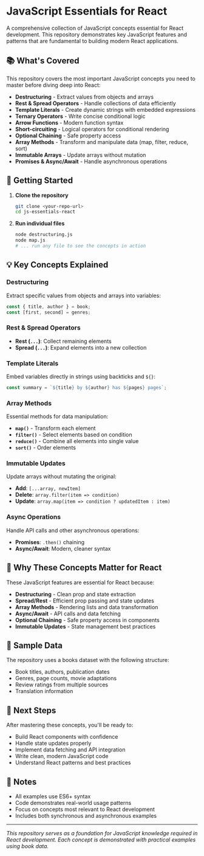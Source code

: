 # JavaScript Essentials for React

A comprehensive collection of JavaScript concepts essential for React development. This repository demonstrates key JavaScript features and patterns that are fundamental to building modern React applications.

## 📚 What's Covered

This repository covers the most important JavaScript concepts you need to master before diving deep into React:

-  **Destructuring** - Extract values from objects and arrays
-  **Rest & Spread Operators** - Handle collections of data efficiently
-  **Template Literals** - Create dynamic strings with embedded expressions
-  **Ternary Operators** - Write concise conditional logic
-  **Arrow Functions** - Modern function syntax
-  **Short-circuiting** - Logical operators for conditional rendering
-  **Optional Chaining** - Safe property access
-  **Array Methods** - Transform and manipulate data (map, filter, reduce, sort)
-  **Immutable Arrays** - Update arrays without mutation
-  **Promises & Async/Await** - Handle asynchronous operations

## 🚀 Getting Started

1. **Clone the repository**

   ```bash
   git clone <your-repo-url>
   cd js-essentials-react
   ```

2. **Run individual files**
   ```bash
   node destructuring.js
   node map.js
   # ... run any file to see the concepts in action
   ```

## 💡 Key Concepts Explained

### Destructuring

Extract specific values from objects and arrays into variables:

```javascript
const { title, author } = book;
const [first, second] = genres;
```

### Rest & Spread Operators

-  **Rest (`...`)**: Collect remaining elements
-  **Spread (`...`)**: Expand elements into a new collection

### Template Literals

Embed variables directly in strings using backticks and `${}`:

```javascript
const summary = `${title} by ${author} has ${pages} pages`;
```

### Array Methods

Essential methods for data manipulation:

-  **`map()`** - Transform each element
-  **`filter()`** - Select elements based on condition
-  **`reduce()`** - Combine all elements into single value
-  **`sort()`** - Order elements

### Immutable Updates

Update arrays without mutating the original:

-  **Add**: `[...array, newItem]`
-  **Delete**: `array.filter(item => condition)`
-  **Update**: `array.map(item => condition ? updatedItem : item)`

### Async Operations

Handle API calls and other asynchronous operations:

-  **Promises**: `.then()` chaining
-  **Async/Await**: Modern, cleaner syntax

## 🎯 Why These Concepts Matter for React

These JavaScript features are essential for React because:

-  **Destructuring** - Clean prop and state extraction
-  **Spread/Rest** - Efficient prop passing and state updates
-  **Array Methods** - Rendering lists and data transformation
-  **Async/Await** - API calls and data fetching
-  **Optional Chaining** - Safe property access in components
-  **Immutable Updates** - State management best practices

## 📖 Sample Data

The repository uses a books dataset with the following structure:

-  Book titles, authors, publication dates
-  Genres, page counts, movie adaptations
-  Review ratings from multiple sources
-  Translation information

## 🔧 Next Steps

After mastering these concepts, you'll be ready to:

-  Build React components with confidence
-  Handle state updates properly
-  Implement data fetching and API integration
-  Write clean, modern JavaScript code
-  Understand React patterns and best practices

## 📝 Notes

-  All examples use ES6+ syntax
-  Code demonstrates real-world usage patterns
-  Focus on concepts most relevant to React development
-  Includes both synchronous and asynchronous examples

---

_This repository serves as a foundation for JavaScript knowledge required in React development. Each concept is demonstrated with practical examples using book data._
